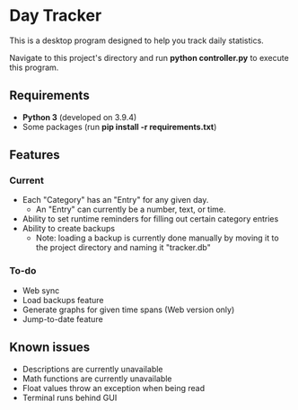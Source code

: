 # Day Tracker
This is a desktop program designed to help you track daily statistics. 

Navigate to this project's directory and run **python controller.py** to execute this program.

## Requirements
 * **Python 3** (developed on 3.9.4)
 * Some packages (run **pip install -r requirements.txt**) 

## Features
### Current
 * Each "Category" has an "Entry" for any given day.
   * An "Entry" can currently be a number, text, or time.
 * Ability to set runtime reminders for filling out certain category entries
 * Ability to create backups
   * Note: loading a backup is currently done manually by moving it to the project directory and naming it "tracker.db"

### To-do
 * Web sync
 * Load backups feature
 * Generate graphs for given time spans (Web version only)
 * Jump-to-date feature

## Known issues
 * Descriptions are currently unavailable
 * Math functions are currently unavailable
 * Float values throw an exception when being read
 * Terminal runs behind GUI
